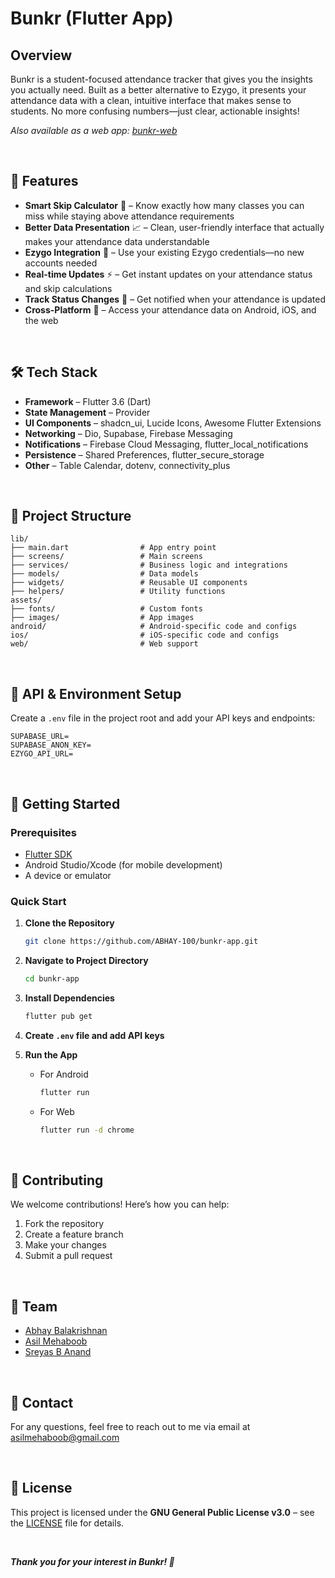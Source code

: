 # Bunkr (Flutter App)

## Overview

Bunkr is a student-focused attendance tracker that gives you the insights you actually need. Built as a better alternative to Ezygo, it presents your attendance data with a clean, intuitive interface that makes sense to students. No more confusing numbers—just clear, actionable insights!

*Also available as a web app: [bunkr-web](https://github.com/ABHAY-100/bunkr-web)*

<br />

## 🎯 Features

- **Smart Skip Calculator** 🧮 – Know exactly how many classes you can miss while staying above attendance requirements
- **Better Data Presentation** 📈 – Clean, user-friendly interface that actually makes your attendance data understandable
- **Ezygo Integration** 🔄 – Use your existing Ezygo credentials—no new accounts needed
- **Real-time Updates** ⚡ – Get instant updates on your attendance status and skip calculations
- **Track Status Changes** 📝 – Get notified when your attendance is updated
- **Cross-Platform** 📱 – Access your attendance data on Android, iOS, and the web

<br />

## 🛠️ Tech Stack

- **Framework** – Flutter 3.6 (Dart)
- **State Management** – Provider
- **UI Components** – shadcn_ui, Lucide Icons, Awesome Flutter Extensions
- **Networking** – Dio, Supabase, Firebase Messaging
- **Notifications** – Firebase Cloud Messaging, flutter_local_notifications
- **Persistence** – Shared Preferences, flutter_secure_storage
- **Other** – Table Calendar, dotenv, connectivity_plus

<br />

## 📁 Project Structure

```
lib/
├── main.dart                # App entry point
├── screens/                 # Main screens
├── services/                # Business logic and integrations
├── models/                  # Data models
├── widgets/                 # Reusable UI components
├── helpers/                 # Utility functions
assets/
├── fonts/                   # Custom fonts
├── images/                  # App images
android/                     # Android-specific code and configs
ios/                         # iOS-specific code and configs
web/                         # Web support
```

<br />

## 🔌 API & Environment Setup

Create a `.env` file in the project root and add your API keys and endpoints:

```
SUPABASE_URL=
SUPABASE_ANON_KEY=
EZYGO_API_URL=
```

<br />

## 🚀 Getting Started

### Prerequisites

- [Flutter SDK](https://docs.flutter.dev/get-started/install)
- Android Studio/Xcode (for mobile development)
- A device or emulator

### Quick Start

1. **Clone the Repository**
   ```bash
   git clone https://github.com/ABHAY-100/bunkr-app.git
   ```

2. **Navigate to Project Directory**
   ```bash
   cd bunkr-app
   ```

3. **Install Dependencies**
   ```bash
   flutter pub get
   ```

4. **Create `.env` file and add API keys**

5. **Run the App**
   - For Android
     
     ```bash
     flutter run
     ```
   - For Web
     
     ```bash
     flutter run -d chrome
     ```

<br />

## 🤝 Contributing

We welcome contributions! Here’s how you can help:

1. Fork the repository
2. Create a feature branch
3. Make your changes
4. Submit a pull request

<br />

## 👥 Team

- [Abhay Balakrishnan](https://github.com/ABHAY-100)
- [Asil Mehaboob](https://github.com/AsilMehaboob)
- [Sreyas B Anand](https://github.com/sreyas-b-anand)

<br />

## 📧 Contact

For any questions, feel free to reach out to me via email at [asilmehaboob@gmail.com](mailto:asilmehaboob@gmail.com)

<br />

## 📄 License

This project is licensed under the **GNU General Public License v3.0** – see the [LICENSE](LICENSE) file for details.

<br />

***Thank you for your interest in Bunkr! 🤝*** 
